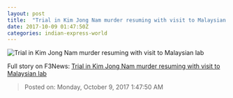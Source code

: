 ```yaml
---
layout: post
title:  "Trial in Kim Jong Nam murder resuming with visit to Malaysian lab"
date: 2017-10-09 01:47:50Z
categories: indian-express-world
---
```


![Trial in Kim Jong Nam murder resuming with visit to Malaysian lab](http://images.indianexpress.com/2017/10/kim-jong-nam-759.jpg?w=759)




Full story on F3News: [Trial in Kim Jong Nam murder resuming with visit to Malaysian lab](http://www.f3nws.com/n/saRJHH)

> Posted on: Monday, October 9, 2017 1:47:50 AM
